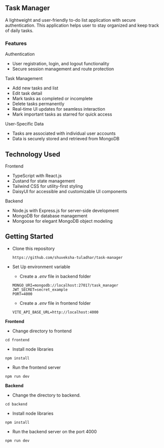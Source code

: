 ## Task Manager
A lightweight and user-friendly to-do list application with secure authentication. This application helps user to stay organized and keep track of daily tasks.

### Features
Authentication
- User registration, login, and logout functionality
- Secure session management and route protection

Task Management
- Add new tasks and list
- Edit task detail
- Mark tasks as completed or incomplete
- Delete tasks permanently
- Real-time UI updates for seamless interaction
- Mark important tasks as starred for quick access

User-Specific Data
- Tasks are associated with individual user accounts
- Data is securely stored and retrieved from MongoDB

## Technology Used
Frontend

- TypeScript with React.js
- Zustand for state management
- Tailwind CSS for utility-first styling
- DaisyUI for accessible and customizable UI components

Backend
- Node.js with Express.js for server-side development
- MongoDB for database management
- Mongoose for elegant MongoDB object modeling

## Getting Started
- Clone this repository
    ```
    https://github.com/shuveksha-tuladhar/task-manager
    ```
- Set Up environment variable
  - Create a *.env* file in backend folder
    
  ```
  MONGO_URI=mongodb://localhost:27017/task_manager
  JWT_SECRET=secret_example
  PORT=4000
  ```

  - Create a *.env* file in frontend folder
  ```
  VITE_API_BASE_URL=http://localhost:4000
  ```
**Frontend**
- Change directory to frontend
```
cd frontend
```
- Install node libraries
```
npm install
```
- Run the frontend server
```
npm run dev
```

**Backend**
- Change the directory to backend.
```
cd backend
```
- Install node libraries
```
npm install
```
- Run the backend server on the port 4000
```
npm run dev
```
